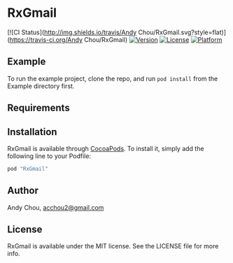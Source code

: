 # RxGmail

[![CI Status](http://img.shields.io/travis/Andy Chou/RxGmail.svg?style=flat)](https://travis-ci.org/Andy Chou/RxGmail)
[![Version](https://img.shields.io/cocoapods/v/RxGmail.svg?style=flat)](http://cocoapods.org/pods/RxGmail)
[![License](https://img.shields.io/cocoapods/l/RxGmail.svg?style=flat)](http://cocoapods.org/pods/RxGmail)
[![Platform](https://img.shields.io/cocoapods/p/RxGmail.svg?style=flat)](http://cocoapods.org/pods/RxGmail)

## Example

To run the example project, clone the repo, and run `pod install` from the Example directory first.

## Requirements

## Installation

RxGmail is available through [CocoaPods](http://cocoapods.org). To install
it, simply add the following line to your Podfile:

```ruby
pod "RxGmail"
```

## Author

Andy Chou, acchou2@gmail.com

## License

RxGmail is available under the MIT license. See the LICENSE file for more info.
